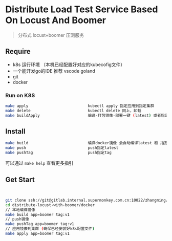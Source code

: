 # Distribute Load Test Service Based On Locust And Boomer
> 分布式 locust+boomer 压测服务


## Require

- k8s 运行环境 （本机已经配置好对应的kubecofig文件）
- 一个能开发go的IDE 推荐 vscode goland
- git
- docker

### Run on K8S
```bash
make apply                          kubectl apply 指定应用到指定集群
make delete                         kubectl delete 同上，卸载
make buildApply                     编译-打包镜像-部署一键 (latest) 或者指定tag


```

## Install
```bash
make build                          编译docker镜像 会自动编译latest 和 指定tag
make push                           push指定latest
make pushTag                        push指定tag
```

可以通过 `make help` 查看更多指引

## Get Start

```bash


git clone ssh://git@gitlab.internal.supermonkey.com.cn:10022/zhangming/distribute-locust-with-boomer.git
cd distribute-locust-with-boomer/docker
// 本地编译镜像
make build app=boomer tag:v1
// push镜像
make pushTag app=boomer tag:v1
// 应用镜像到集群 (确保已经安装好k8s配置文件)
make apply app=boomer tag:v1

```


